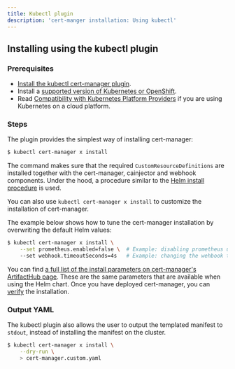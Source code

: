 ```yaml
---
title: Kubectl plugin
description: 'cert-manger installation: Using kubectl'
---
```


## Installing using the kubectl plugin

### Prerequisites

- [Install the kubectl cert-manager plugin](../usage/kubectl-plugin.md#installation).
- Install a [supported version of Kubernetes or OpenShift](./supported-releases.md).
- Read [Compatibility with Kubernetes Platform Providers](./compatibility.md) if you are using Kubernetes on a cloud platform.

### Steps

The plugin provides the simplest way of installing cert-manager:
```bash
$ kubectl cert-manager x install
```
The command makes sure that the required `CustomResourceDefinitions` are installed together with the cert-manager, cainjector and webhook components.
Under the hood, a procedure similar to the [Helm install procedure](./helm.md#steps) is used.

You can also use `kubectl cert-manager x install` to customize the installation of cert-manager.

The example below shows how to tune the cert-manager installation by overwriting the default Helm values:

```bash
$ kubectl cert-manager x install \
    --set prometheus.enabled=false \  # Example: disabling prometheus using a Helm parameter
    --set webhook.timeoutSeconds=4s   # Example: changing the wehbook timeout using a Helm parameter
```
You can find [a full list of the install parameters on cert-manager's ArtifactHub page](https://artifacthub.io/packages/helm/cert-manager/cert-manager#configuration). These are the same parameters that are available when using the Helm chart.
Once you have deployed cert-manager, you can [verify](./verify.md) the installation.

### Output YAML

The kubectl plugin also allows the user to output the templated manifest to `stdout`, instead of installing the manifest on the cluster.
```bash
$ kubectl cert-manager x install \
    --dry-run \
    > cert-manager.custom.yaml
```